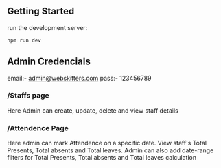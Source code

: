 
## Getting Started

run the development server:

```bash
npm run dev
```

## Admin Credencials
email:- admin@webskitters.com
pass:- 123456789

### /Staffs page
Here Admin can create, update, delete and view staff details

### /Attendence Page
Here admin can mark Attendence on a specific date. View staff's Total Presents, Total absents and Total leaves. Admin can also add date-range filters for Total Presents, Total absents and Total leaves calculation 

